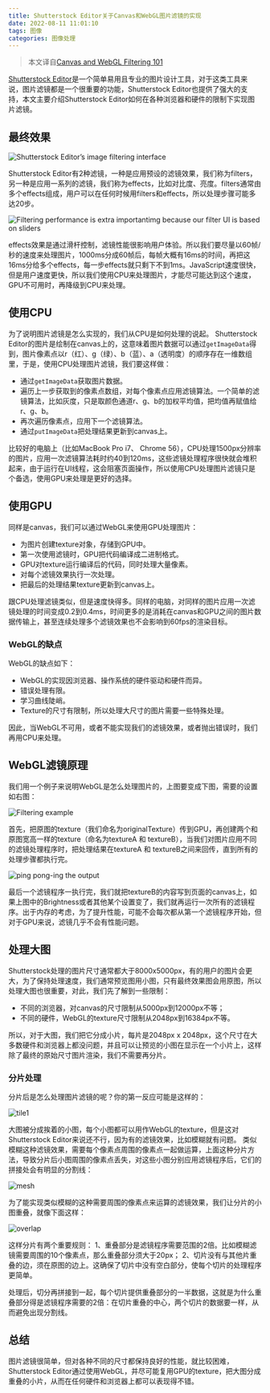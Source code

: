 ```yaml
---
title: Shutterstock Editor关于Canvas和WebGL图片滤镜的实现
date: 2022-08-11 11:01:10
tags: 图像
categories: 图像处理
---
```


> 本文译自[Canvas and WebGL Filtering 101](https://tech.shutterstock.com/2019/04/30/canvas-webgl-filtering-concepts)

[Shutterstock Editor](https://www.shutterstock.com/zh/editor)是一个简单易用且专业的图片设计工具，对于这类工具来说，图片滤镜都是一个很重要的功能，Shutterstock Editor也提供了强大的支持，本文主要介绍Shutterstock Editor如何在各种浏览器和硬件的限制下实现图片滤镜。

## 最终效果

![Shutterstock Editor’s image filtering interface](/img/filter/0430-01.gif)

Shutterstock Editor有2种滤镜，一种是应用预设的滤镜效果，我们称为filters，另一种是应用一系列的滤镜，我们称为effects，比如对比度、亮度。filters通常由多个effects组成，用户可以在任何时候用filters和effects，所以处理步骤可能多达20步。

![Filtering performance is extra importantimg because our filter UI is based on sliders](/img/filter/0430-06.gif)

effects效果是通过滑杆控制，滤镜性能很影响用户体验。所以我们要尽量以60帧/秒的速度来处理图片，1000ms分成60帧后，每帧大概有16ms的时间，再把这16ms分给多个effects，每一步effects就只剩下不到1ms。JavaScript速度很快，但是用户速度更快，所以我们使用CPU来处理图片，才能尽可能达到这个速度，GPU不可用时，再降级到CPU来处理。

## 使用CPU
为了说明图片滤镜是怎么实现的，我们从CPU是如何处理的说起。
Shutterstock Editor的图片是绘制在canvas上的，这意味着图片数据可以通过`getImageData`得到，图片像素点以r（红）、g（绿）、b（蓝）、a（透明度）的顺序存在一维数组里，于是，使用CPU处理图片滤镜，我们要这样做：

* 通过`getImageData`获取图片数据。
* 遍历上一步获取到的像素点数组，对每个像素点应用滤镜算法。一个简单的滤镜算法，比如灰度，只是取颜色通道r、g、b的加权平均值，把均值再赋值给r、g、b。
* 再次遍历像素点，应用下一个滤镜算法。
* 通过`putImageData`把处理结果更新到canvas上。

比较好的电脑上（比如MacBook Pro i7、 Chrome 56），CPU处理1500px分辨率的图片，应用一次滤镜算法耗时约40到120ms，这些滤镜处理程序很快就会堆积起来，由于运行在UI线程，这会阻塞页面操作，所以使用CPU处理图片滤镜只是个备选，使用GPU来处理是更好的选择。

## 使用GPU
同样是canvas，我们可以通过WebGL来使用GPU处理图片：

* 为图片创建texture对象，存储到GPU中。
* 第一次使用滤镜时，GPU把代码编译成二进制格式。
* GPU对texture运行编译后的代码，同时处理大量像素。
* 对每个滤镜效果执行一次处理。
* 把最后的处理结果texture更新到canvas上。

跟CPU处理滤镜类似，但是速度快得多。同样的电脑，对同样的图片应用一次滤镜处理的时间变成0.2到0.4ms，时间更多的是消耗在canvas和GPU之间的图片数据传输上，甚至连续处理多个滤镜效果也不会影响到60fps的渲染目标。

### WebGL的缺点
WebGL的缺点如下：

* WebGL的实现因浏览器、操作系统的硬件驱动和硬件而异。
* 错误处理有限。
* 学习曲线陡峭。
* Texture的尺寸有限制，所以处理大尺寸的图片需要一些特殊处理。

因此，当WebGL不可用，或者不能实现我们的滤镜效果，或者抛出错误时，我们再用CPU来处理。

## WebGL滤镜原理
我们用一个例子来说明WebGL是怎么处理图片的，上图要变成下图，需要的设置如右图：

![Filtering example](/img/filter/0430-10.jpg)

首先，把原图的texture（我们命名为originalTexture）传到GPU，再创建两个和原图宽高一样的texture（命名为textureA 和 textureB），当我们对图片应用不同的滤镜处理程序时，把处理结果在textureA 和 textureB之间来回传，直到所有的处理步骤都执行完。

![ping pong-ing the output](/img/filter/0430-07.gif)

最后一个滤镜程序一执行完，我们就把textureB的内容写到页面的canvas上，如果上图中的Brightness或者其他某个设置变了，我们就再运行一次所有的滤镜程序。出于内存的考虑，为了提升性能，可能不会每次都从第一个滤镜程序开始，但对于GPU来说，滤镜几乎不会有性能问题。

## 处理大图
Shutterstock处理的图片尺寸通常都大于8000x5000px，有的用户的图片会更大，为了保持处理速度，我们通常预览图用小图，只有最终效果图会用原图，所以处理大图也很重要，对此，我们先了解到一些限制：

* 不同的浏览器，对canvas的尺寸限制从5000px到12000px不等；
* 不同的硬件，WebGL的texture尺寸限制从2048px到16384px不等。

所以，对于大图，我们把它分成小片，每片是2048px x 2048px，这个尺寸在大多数硬件和浏览器上都没问题，并且可以让预览的小图在显示在一个小片上，这样除了最终的原始尺寸图片渲染，我们不需要再分片。

### 分片处理
分片后是怎么处理图片滤镜的呢？你的第一反应可能是这样的：

![tile1](/img/filter/0430-08.jpg)

大图被分成挨着的小图，每个小图都可以用作WebGL的texture，但是这对Shutterstock Editor来说还不行，因为有的滤镜效果，比如模糊就有问题。
类似模糊这种滤镜效果，需要每个像素点周围的像素点一起做运算，上面这种分片方法，导致分片后小图周围的像素点丢失，对这些小图分别应用滤镜程序后，它们的拼接处会有明显的分割线：

![mesh](/img/filter/0430-09.png)

为了能实现类似模糊的这种需要周围的像素点来运算的滤镜效果，我们让分片的小图重叠，就像下面这样：

![overlap](/img/filter/0430-11.gif)

这样分片有两个重要规则：
1、重叠部分是滤镜程序需要范围的2倍。比如模糊滤镜需要周围的10个像素点，那么重叠部分须大于20px；
2、切片没有与其他片重叠的边，须在原图的边上。这确保了切片中没有空白部分，使每个切片的处理程序更简单。

处理后，切分再拼接到一起，每个切片提供重叠部分的一半数据，这就是为什么重叠部分得是滤镜程序需要的2倍：在切片重叠的中心，两个切片的数据要一样，从而避免出现分割线。

## 总结
图片滤镜很简单，但对各种不同的尺寸都保持良好的性能，就比较困难，Shutterstock Editor通过使用WebGL，并尽可能复用GPU的texture，把大图分成重叠的小片，从而在任何硬件和浏览器上都可以表现得不错。
